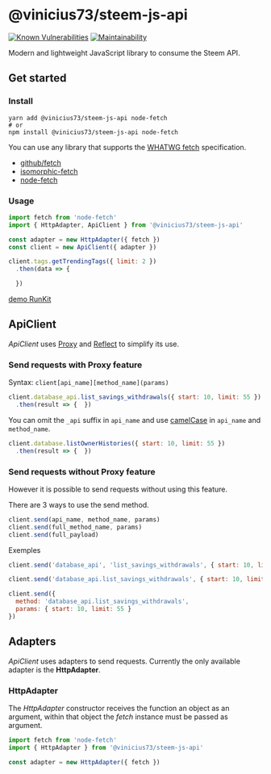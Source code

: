 # @vinicius73/steem-js-api
[![Known Vulnerabilities](https://snyk.io/test/github/vinicius73/steem-js/badge.svg?targetFile=packages%2Fapi%2Fpackage.json)](https://snyk.io/test/github/vinicius73/steem-js?targetFile=packages%2Fapi%2Fpackage.json) [![Maintainability](https://api.codeclimate.com/v1/badges/dd68234bd1cd08dfa170/maintainability)](https://codeclimate.com/github/vinicius73/steem-js/maintainability)

Modern and lightweight JavaScript library to consume the Steem API.

## Get started

### Install

```shell
yarn add @vinicius73/steem-js-api node-fetch
# or
npm install @vinicius73/steem-js-api node-fetch
```

You can use any library that supports the [WHATWG fetch](https://fetch.spec.whatwg.org) specification.  

- [github/fetch](https://github.com/github/fetch)
- [isomorphic-fetch](https://github.com/matthew-andrews/isomorphic-fetch)
- [node-fetch](https://github.com/bitinn/node-fetch)

### Usage

```js
import fetch from 'node-fetch'
import { HttpAdapter, ApiClient } from '@vinicius73/steem-js-api'

const adapter = new HttpAdapter({ fetch })
const client = new ApiClient({ adapter })

client.tags.getTrendingTags({ limit: 2 })
  .then(data => {

  })
```

[demo RunKit](https://runkit.com/vinicius73/vinicius73-steem-js-api)

## ApiClient

*ApiClient* uses [Proxy](https://developer.mozilla.org/pt-BR/docs/Web/JavaScript/Reference/Global_Objects/Proxy) and [Reflect](https://developer.mozilla.org/pt-BR/docs/Web/JavaScript/Reference/Global_Objects/Reflect) to simplify its use.

### Send requests with Proxy feature

Syntax: `client[api_name][method_name](params)`

```js
client.database_api.list_savings_withdrawals({ start: 10, limit: 55 })
  .then(result => {  })
```
You can omit the `_api` suffix in `api_name` and use [camelCase](https://en.wikipedia.org/wiki/Camel_case) in `api_name` and `method_name`.

```js
client.database.listOwnerHistories({ start: 10, limit: 55 })
  .then(result => {  })
```

### Send requests without Proxy feature

However it is possible to send requests without using this feature.

There are 3 ways to use the send method.
```js
client.send(api_name, method_name, params)
client.send(full_method_name, params)
client.send(full_payload)
```

Exemples

```js
client.send('database_api', 'list_savings_withdrawals', { start: 10, limit: 55 })
```
```js
client.send('database_api.list_savings_withdrawals', { start: 10, limit: 55 })
```
```js
client.send({
  method: 'database_api.list_savings_withdrawals',
  params: { start: 10, limit: 55 }
})
```

## Adapters
*ApiClient* uses adapters to send requests. Currently the only available adapter is the **HttpAdapter**.

### HttpAdapter

The *HttpAdapter* constructor receives the function an object as an argument, within that object the *fetch* instance must be passed as argument.

```js
import fetch from 'node-fetch'
import { HttpAdapter } from '@vinicius73/steem-js-api'

const adapter = new HttpAdapter({ fetch })
```
